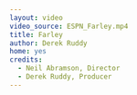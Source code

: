 ```yaml
---
layout: video
video_source: ESPN_Farley.mp4
title: Farley
author: Derek Ruddy
home: yes
credits:
  - Neil Abramson, Director
  - Derek Ruddy, Producer
---
```

